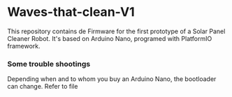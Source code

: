 ﻿# Waves-that-clean-V1

 This repository contains de Firmware for the first prototype of a Solar Panel Cleaner Robot. It's based on Arduino Nano, programed with PlatformIO framework. 

 ### Some trouble shootings 

 Depending when and to whom you buy an Arduino Nano, the bootloader can change. Refer to file 
